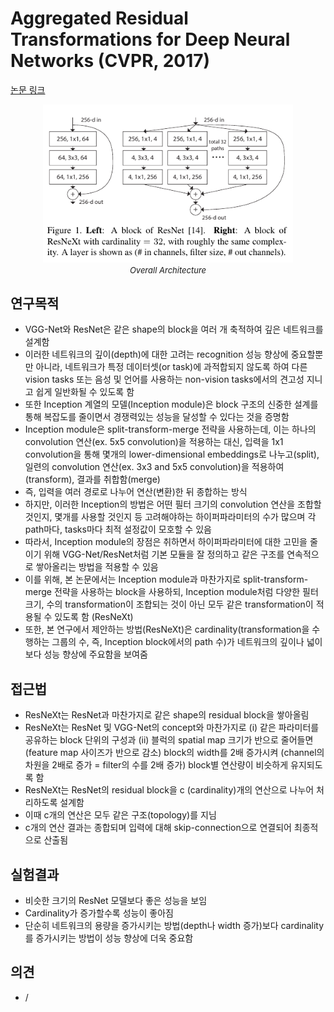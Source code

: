 # Aggregated Residual Transformations for Deep Neural Networks (CVPR, 2017)

[논문 링크](https://openaccess.thecvf.com/content_cvpr_2017/html/Xie_Aggregated_Residual_Transformations_CVPR_2017_paper.html)

<p align="center">
    <img width="400" alt='fig1' src="./img/01_14_01.png?raw=true"></br>
    <em><font size=2>Overall Architecture</font></em>
</p>

## 연구목적
- VGG-Net와 ResNet은 같은 shape의 block을 여러 개 축적하여 깊은 네트워크를 설계함
- 이러한 네트워크의 깊이(depth)에 대한 고려는 recognition 성능 향상에 중요할뿐만 아니라, 네트워크가 특정 데이터셋(or task)에 과적합되지 않도록 하여 다른 vision tasks 또는 음성 및 언어를 사용하는 non-vision tasks에서의 견고성 지니고 쉽게 일반화될 수 있도록 함
- 또한 Inception 계열의 모델(Inception module)은 block 구조의 신중한 설계를 통해 복잡도를 줄이면서 경쟁력있는 성능을 달성할 수 있다는 것을 증명함
- Inception module은 split-transform-merge 전략을 사용하는데, 이는 하나의 convolution 연산(ex. 5x5 convolution)을 적용하는 대신, 입력을 1x1 convolution을 통해 몇개의 lower-dimensional embeddings로 나누고(split), 일련의 convolution 연산(ex. 3x3 and 5x5 convolution)을 적용하여(transform), 결과를 취합함(merge)
- 즉, 입력을 여러 경로로 나누어 연산(변환)한 뒤 종합하는 방식
- 하지만, 이러한 Inception의 방법은 어떤 필터 크기의 convolution 연산을 조합할 것인지, 몇개를 사용할 것인지 등 고려해야하는 하이퍼파라미터의 수가 많으며 각 path마다, tasks마다 최적 설정값이 모호할 수 있음
- 따라서, Inception module의 장점은 취하면서 하이퍼파라미터에 대한 고민을 줄이기 위해 VGG-Net/ResNet처럼 기본 모듈을 잘 정의하고 같은 구조를 연속적으로 쌓아올리는 방법을 적용할 수 있음
- 이를 위해, 본 논문에서는 Inception module과 마찬가지로 split-transform-merge 전략을 사용하는 block을 사용하되, Inception module처럼 다양한 필터 크기, 수의 transformation이 조합되는 것이 아닌 모두 같은 transformation이 적용될 수 있도록 함 (ResNeXt)
- 또한, 본 연구에서 제안하는 방법(ResNeXt)은 cardinality(transformation을 수행하는 그룹의 수, 즉, Inception block에서의 path 수)가 네트워크의 깊이나 넓이보다 성능 향상에 주요함을 보여줌

## 접근법
- ResNeXt는 ResNet과 마찬가지로 같은 shape의 residual block을 쌓아올림
- ResNeXt는 ResNet 및 VGG-Net의 concept와 마찬가지로 (i) 같은 파라미터를 공유하는 block 단위의 구성과 (ii) 블럭의 spatial map 크기가 반으로 줄어들면 (feature map 사이즈가 반으로 감소) block의 width를 2배 증가시켜 (channel의 차원을 2배로 증가 = filter의 수를 2배 증가) block별 연산량이 비슷하게 유지되도록 함
- ResNeXt는 ResNet의 residual block을 c (cardinality)개의 연산으로 나누어 처리하도록 설계함
- 이때 c개의 연산은 모두 같은 구조(topology)를 지님
- c개의 연산 결과는 종합되며 입력에 대해 skip-connection으로 연결되어 최종적으로 산출됨

## 실험결과
- 비슷한 크기의 ResNet 모델보다 좋은 성능을 보임
- Cardinality가 증가할수록 성능이 좋아짐
- 단순히 네트워크의 용량을 증가시키는 방법(depth나 width 증가)보다 cardinality를 증가시키는 방법이 성능 향상에 더욱 중요함

## 의견
- /